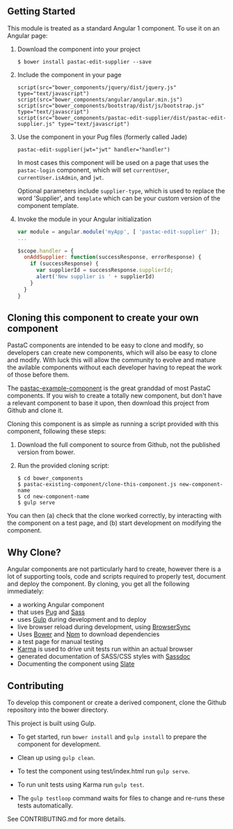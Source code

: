 ## Getting Started
This module is treated as a standard Angular 1 component. To use it on an Angular page:

1. Download the component into your project

    ```shell
    $ bower install pastac-edit-supplier --save  
    ```

1. Include the component in your page

    ```pug
    script(src="bower_components/jquery/dist/jquery.js" type="text/javascript")  
    script(src="bower_components/angular/angular.min.js")  
    script(src="bower_components/bootstrap/dist/js/bootstrap.js" type="text/javascript")  
    script(src="bower_components/pastac-edit-supplier/dist/pastac-edit-supplier.js" type="text/javascript")  
    ```

1. Use the component in your Pug files (formerly called Jade)  

    ```pug
    pastac-edit-supplier(jwt="jwt" handler="handler")
    ```

    In most cases this component will be used on a page that uses the `pastac-login` component, which will
    set `currentUser`, `currentUser.isAdmin`, and `jwt`.

    Optional parameters include `supplier-type`, which is used to replace the word 'Supplier', and `template`
    which can be your custom version of the component template.


1. Invoke the module in your Angular initialization

    ```javascript
    var module = angular.module('myApp', [ 'pastac-edit-supplier' ]);  
    ...

    $scope.handler = {
      onAddSupplier: function(successResponse, errorResponse) {
        if (successResponse) {
          var supplierId = successResponse.supplierId;
          alert('New supplier is ' + supplierId)
        }
      }
    }

    ```


## Cloning this component to create your own component
PastaC components are intended to be easy to clone and modify, so developers can create new components,
which will also be easy to clone and modify. With luck this will allow the community to evolve and
mature the avilable components without each developer having to repeat the work of those before them.

The [pastac\-example\-component](https://github.com/tooltwist/pastac\-example\-component) is the great granddad
of most PastaC components. If you wish to create a totally new component, but don't have a relevant
component to base it upon, then download this project from Github and clone it.

Cloning this component is as simple as running a script provided with this component, following these steps:

1. Download the full component to source from Github, not the published version from bower.

2. Run the provided cloning script:

    ```shell
    $ cd bower_components
    $ pastac-existing-component/clone-this-component.js new-component-name
    $ cd new-component-name
    $ gulp serve
    ```

You can then (a) check that the clone worked correctly, by interacting with the component on a test page,
and (b) start development on modifying the component.

## Why Clone?

Angular components are not particularly hard to create, however there is a lot of supporting tools, code
and scripts required to properly test, document and deploy the component. By cloning, you get all the
following immediately:

- a working Angular component
- that uses [Pug](https://pugjs.org) and [Sass](http://sass-lang.com/)
- uses [Gulp](gulpjs.com) during development and to deploy
- live browser reload during development, using [BrowserSync](https://browsersync.io/docs/gulp)
- Uses [Bower](https://bower.io/) and [Npm](https://www.npmjs.com) to download dependencies
- a test page for manual testing
- [Karma](https://karma-runner.github.io) is used to drive unit tests run within an actual browser
- generated documentation of SASS/CSS styles with [Sassdoc](sassdoc.com/)
- Documenting the component using [Slate](https://github.com/lord/slate)


## Contributing
To develop this component or create a derived component, clone the Github repository into the bower directory.

This project is built using Gulp.

- To get started, run `bower install` and `gulp install` to prepare the component for development.

- Clean up using `gulp clean`.
- To test the component using test/index.html run `gulp serve`.
- To run unit tests using Karma run `gulp test`.
- The `gulp testloop` command waits for files to change and re-runs these tests automatically.

See CONTRIBUTING.md for more details.
